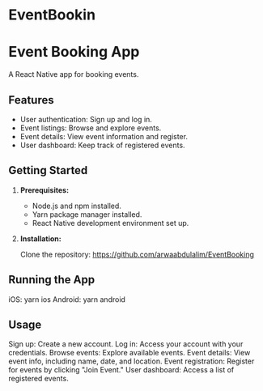 # EventBookin

# Event Booking App

A React Native app for booking events.

## Features

- User authentication: Sign up and log in.
- Event listings: Browse and explore events.
- Event details: View event information and register.
- User dashboard: Keep track of registered events.

## Getting Started

1. **Prerequisites:**

   - Node.js and npm installed.
   - Yarn package manager installed.
   - React Native development environment set up.

2. **Installation:**

   Clone the repository: https://github.com/arwaabdulalim/EventBooking

## Running the App

iOS: yarn ios
Android: yarn android

## Usage

Sign up: Create a new account.
Log in: Access your account with your credentials.
Browse events: Explore available events.
Event details: View event info, including name, date, and location.
Event registration: Register for events by clicking "Join Event."
User dashboard: Access a list of registered events.
